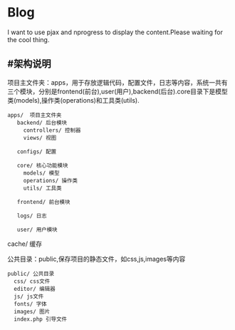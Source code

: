 # Blog

I want to use pjax and nprogress to display the content.Please waiting for the cool thing.

#架构说明
 -----
 项目主文件夹：apps，用于存放逻辑代码，配置文件，日志等内容，系统一共有三个模块，分别是frontend(前台),user(用户),backend(后台).core目录下是模型类(models),操作类(operations)和工具类(utils).
 ~~~
 apps/  项目主文件夹
    backend/ 后台模块
      controllers/ 控制器
      views/ 视图
     
    configs/ 配置
    
    core/ 核心功能模块
      models/ 模型
      operations/ 操作类
      utils/ 工具类
      
    frontend/ 前台模块
    
    logs/ 日志
    
    user/ 用户模块
 ~~~
   
  cache/ 缓存
 
 公共目录：public,保存项目的静态文件，如css,js,images等内容
  ~~~
  public/ 公共目录
    css/ css文件
    editor/ 编辑器
    js/ js文件
    fonts/ 字体
    images/ 图片
	index.php 引导文件  
 ~~~
    
  

